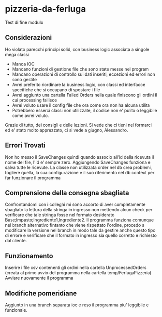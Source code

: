 # pizzeria-da-ferluga
Test di fine modulo
## Considerazioni

Ho violato parecchi principi solid, con business logic associata a singole mega classi  
- Manca IOC
- Mancano funzioni di gestione file che sono state messe nel program
- Mancano operazioni di controllo sui dati inseriti, eccezioni ed errori non sono gestite
- Avrei preferito riordinare la business logic, con classi ed interfacce specifiche che si occupano di spostare i file
- Avrei aggiunto una cartella Failed Orders nella quale finiscono gli ordini il cui processing fallisce
- Avrei voluto usare il config file che ora come ora non ha alcuna utilita
- Potrebbero esserci classi non utilizzate, il codice non e' pulito o leggibile come avrei voluto.

Grazie di tutto, dei consigli e delle lezioni. Si vede che ci tieni nel formarci ed e' stato molto apprezzato, ci si vede a giugno,
Alessandro.

## Errori Trovati

Non ho messo il SaveChanges quindi quando associo all'id della ricevuta il nome del file, l'id e' sempre zero. Aggiungendo SaveChanges funziona e salva tutte le ricevute.
La classe non utilizzata order nel db crea problemi, togliere quella, la sua configurazione e il suo riferimento nel db context per far funzionare il programma

## Comprensione della consegna sbagliata

Confrontandomi con i colleghi mi sono accorto di aver completamente sbagliato la lettura della stringa in ingresso non mettendo alcun check per verificare che tale stringa fosse nel formato desiderato Base;Impasto;Ingrediente1,Ingrediente2.
Il programma funziona comunque nel branch alternativo fintanto che viene rispettato l'ordine, procedo a modificare la versione nel branch in modo tale da gestire anche questo tipo di errore e verificare che il formato in ingresso sia quello corretto e richiesto dal cliente.

## Funzionamento

Inserire i file csv contenenti gli ordini nella cartella UnprocessedOrders (creata al primo avvio del programma nella cartella temp/FerlugaPizzeria)
Avviare nuovamente il programma

## Modifiche pomeridiane

Aggiunto in una branch separata ioc e reso il programma piu' leggibile e funzionale. 
